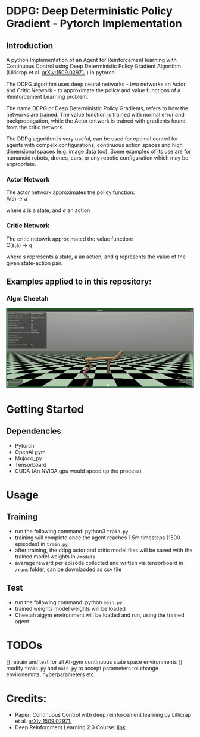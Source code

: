 # DDPG: Deep Deterministic Policy Gradient - Pytorch Implementation

## Introduction
A python Implementation of an Agent for Reinforcement learning with Continuous Control using Deep Deterministic Policy Gradient Algorithm  (Lillicrap et al. [arXiv:1509.02971.](https://arxiv.org/abs/1509.02971) ) in pytorch.

The DDPG algorithm uses deep neural networks - two networks an Actor and Critic Network - to approximate the policy and value functions of a Reinforcement Learning problem.


The name DDPG or Deep Deterministic Policy Gradients, refers to how the networks are trained. The value function is trained with normal error and backpropagation, while the Actor entwork is trained with gradients found from the critic network. 


The DDPg algorithm is very useful, can be used for optimal control for agents with compelx configurations, continuous action spaces and high dimensional spaces (e.g. image data too). Some examples of its use are for humanoid robots, drones, cars, or any robotic configuration which may be appropriate.


### Actor Network
The actor network approximates the policy function:<br>
A(s) -> a

where $s$ is a state, and $a$ an action

### Critic Network
The critic netowrk approximated the value function:<br>
C(s,a) -> q

where s represents a state, a an action, and q represents the value of the given state-action pair.

## Examples applied to in this repository:
### AIgm Cheetah

![alt text](https://github.com/Philori22/DDPG-aigym/blob/main/aigym-cheetah.gif)


# Getting Started

## Dependencies
* Pytorch
* OpenAI gym
* Mujoco_py
* Tensorboard
* CUDA (An NVIDA gpu would speed up the process)

# Usage

## Training
- run the following command: python3 ```train.py```
- training will complete once the agent reaches 1.5m timesteps (1500 episodes) in ```train.py```
- after training, the ddpg actor and critic model files will be saved with the trained model weights in ```/models```
- average reward per episode collected and written via tensorboard in ```/runs``` folder, can be downlaoded as csv file

## Test

- run the following command: python ```main.py```
- trained weights model weights will be loaded
- Cheetah aigym environment will be loaded and run, using the trained agent

# TODOs
[] retrain and test for all AI-gym continuous state space environments
[] modify ```train.py``` and ```main.py``` to accept parameters to: change environemnts, hyperparameters etc.

# Credits:
* Paper: Continuous Control with deep reinforcement learning by Lillicrap et al. [arXiv:1509.02971.](https://arxiv.org/abs/1509.02971) 
* Deep Reinforcment Learning 2.0 Course: [link](https://www.udemy.com/course/deep-reinforcement-learning/)